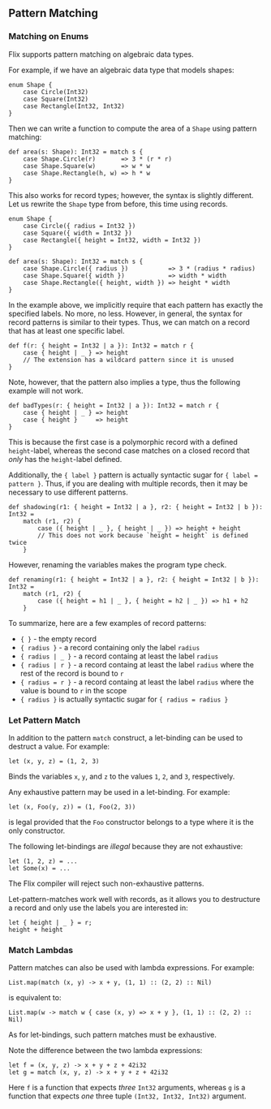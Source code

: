 ## Pattern Matching

### Matching on Enums

Flix supports pattern matching on algebraic data types.

For example, if we have an algebraic data type that models shapes:

```flix
enum Shape {
    case Circle(Int32)
    case Square(Int32)
    case Rectangle(Int32, Int32)
}
```

Then we can write a function to compute the area of a `Shape` using pattern
matching:

```flix
def area(s: Shape): Int32 = match s {
    case Shape.Circle(r)       => 3 * (r * r)
    case Shape.Square(w)       => w * w
    case Shape.Rectangle(h, w) => h * w
}
```

This also works for record types; however, the syntax is slightly different.
Let us rewrite the `Shape` type from before, this time using records.

```flix
enum Shape {
    case Circle({ radius = Int32 })
    case Square({ width = Int32 })
    case Rectangle({ height = Int32, width = Int32 })
}

def area(s: Shape): Int32 = match s {
    case Shape.Circle({ radius })           => 3 * (radius * radius)
    case Shape.Square({ width })            => width * width
    case Shape.Rectangle({ height, width }) => height * width
}
```

In the example above, we implicitly require that each pattern
has exactly the specified labels.
No more, no less.
However, in general, the syntax for record patterns is similar to their types.
Thus, we can match on a record that has at least one specific label.

```flix
def f(r: { height = Int32 | a }): Int32 = match r {
    case { height | _ } => height
    // The extension has a wildcard pattern since it is unused
}
```

Note, however, that the pattern also implies a type,
thus the following example will not work.

```flix
def badTypes(r: { height = Int32 | a }): Int32 = match r {
    case { height | _ } => height
    case { height }     => height
}
```

This is because the first case is a polymorphic record
with a defined `height`-label, whereas the second case
matches on a closed record that *only* has the
`height`-label defined.

Additionally, the `{ label }` pattern is actually
syntactic sugar for `{ label = pattern }`.
Thus, if you are dealing with multiple records,
then it may be necessary to use different patterns.

```flix
def shadowing(r1: { height = Int32 | a }, r2: { height = Int32 | b }): Int32 =
    match (r1, r2) {
        case ({ height | _ }, { height | _ }) => height + height
        // This does not work because `height = height` is defined twice
    }
```

However, renaming the variables makes the program type check.

```flix
def renaming(r1: { height = Int32 | a }, r2: { height = Int32 | b }): Int32 =
    match (r1, r2) {
        case ({ height = h1 | _ }, { height = h2 | _ }) => h1 + h2
    }
```

To summarize, here are a few examples of record patterns:

- `{ }` - the empty record
- `{ radius }` - a record containing only the label `radius`
- `{ radius | _ }` - a record containg at least the label `radius`
- `{ radius | r }` - a record containg at least the label `radius` where the rest of the record is bound to `r`
- `{ radius = r }` - a record containg at least the label `radius` where the value is bound to `r` in the scope
- `{ radius }` is actually syntactic sugar for `{ radius = radius }`

### Let Pattern Match

In addition to the pattern `match` construct, a let-binding can be used to
destruct a value. For example:

```flix
let (x, y, z) = (1, 2, 3)
```

Binds the variables `x`, `y`, and `z` to the values `1`, `2`, and `3`,
respectively.

Any exhaustive pattern may be used in a let-binding. For example:

```flix
let (x, Foo(y, z)) = (1, Foo(2, 3))
```

is legal provided that the `Foo` constructor belongs to a type where it is the
only constructor.

The following let-bindings are *illegal* because they are not exhaustive:

```flix
let (1, 2, z) = ...
let Some(x) = ...
```

The Flix compiler will reject such non-exhaustive patterns.

Let-pattern-matches work well with records, as it
allows you to destructure a record and only use the
labels you are interested in:

```flix
let { height | _ } = r;
height + height
```

### Match Lambdas

Pattern matches can also be used with lambda expressions. For example:

```flix
List.map(match (x, y) -> x + y, (1, 1) :: (2, 2) :: Nil)
```

is equivalent to:

```flix
List.map(w -> match w { case (x, y) => x + y }, (1, 1) :: (2, 2) :: Nil)
```

As for let-bindings, such pattern matches must be exhaustive.

Note the difference between the two lambda expressions:

```flix
let f = (x, y, z) -> x + y + z + 42i32
let g = match (x, y, z) -> x + y + z + 42i32
```

Here `f` is a function that expects *three* `Int32` arguments, whereas `g` is a
function that expects *one* three tuple `(Int32, Int32, Int32)` argument.
